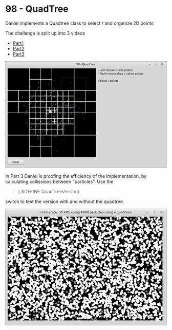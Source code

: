 # 98 - QuadTree

Daniel implements a Quadtree class to select / and organize 2D points

The challange is split up into 3 videos
- [Part1](https://www.youtube.com/watch?v=OJxEcs0w_kE)
- [Part2](https://www.youtube.com/watch?v=QQx_NmCIuCY)
- [Part3](https://www.youtube.com/watch?v=z0YFFg_nBjw)

![](preview.png)

In Part 3 Daniel is proofing the efficiency of the implementation, by calculating collissions between "particles".
Use the

> {.$DEFINE QuadTreeVersion}

switch to test the version with and without the quadtree.

![](preview3.png)
